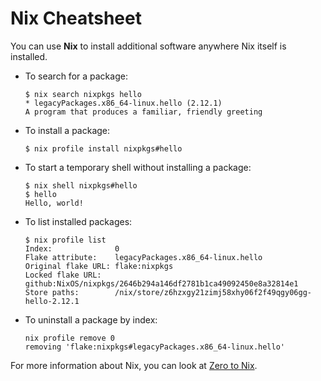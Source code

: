 # Nix Cheatsheet

You can use **Nix** to install additional software anywhere Nix itself is
installed.

- To search for a package:
  ```text
  $ nix search nixpkgs hello
  * legacyPackages.x86_64-linux.hello (2.12.1)
  A program that produces a familiar, friendly greeting
  ```

- To install a package:
  ```text
  $ nix profile install nixpkgs#hello
  ```

- To start a temporary shell without installing a package:
  ```text
  $ nix shell nixpkgs#hello
  $ hello
  Hello, world!
  ```

- To list installed packages:
  ```text
  $ nix profile list
  Index:              0
  Flake attribute:    legacyPackages.x86_64-linux.hello
  Original flake URL: flake:nixpkgs
  Locked flake URL:   github:NixOS/nixpkgs/2646b294a146df2781b1ca49092450e8a32814e1
  Store paths:        /nix/store/z6hzxgy21zimj58xhy06f2f49qgy06gg-hello-2.12.1
  ```

- To uninstall a package by index:
  ```text
  nix profile remove 0
  removing 'flake:nixpkgs#legacyPackages.x86_64-linux.hello'
  ```

For more information about Nix, you can look at [Zero to Nix](https://zero-to-nix.com).
